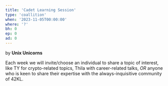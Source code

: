 ```yaml
---
title: 'Cadet Learning Session'
type: 'coallition'
when: '2023-11-05T00:00:00'
where: '?'
bh: 0
ep: 0
ad: 0
---
```


by **Unix Unicorns**

Each week we will invite/choose an individual to share a topic of interest, like TY for crypto-related topics, Thila with career-related talks, *OR* anyone who is keen to share their expertise with the always-inquisitive community of 42KL.
